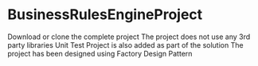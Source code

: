 # BusinessRulesEngineProject

Download or clone the complete project
The project does not use any 3rd party libraries
Unit Test Project is also added as part of the solution
The project has been designed using Factory Design Pattern
